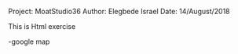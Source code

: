 Project: MoatStudio36
Author: Elegbede Israel
Date: 14/August/2018

This is Html exercise

-google map